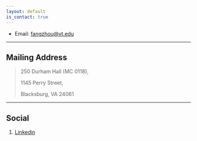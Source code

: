 ```yaml
---
layout: default
is_contact: true
---
```


* Email: [fangzhou@vt.edu](mailto:fangzhou@vt.edu)



---

## Mailing Address

> 250 Durham Hall (MC 0118),
> 
> 1145 Perry Street, 
> 
> Blacksburg, VA 24061

---

## Social

1. [Linkedin](#)
